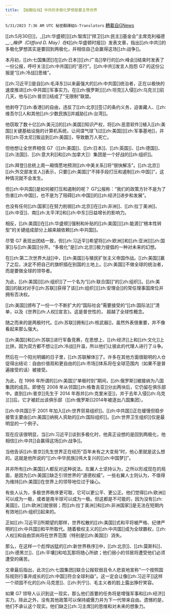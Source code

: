 ```yaml
---
title: 【秘翻在线】中共的多极化梦想是要主导世界
---
```

`5/31/2023 7:36 AM UTC 秘密翻譯組G-Translators` [轉載自GNews](https://gnews.org/articles/1345100)

[[zh:5月30日]]，_[[zh:华盛顿]][[zh:智库]]“捍卫[[zh:民主]]基金会”主席克利福德__‧__梅伊（Clifford D. May）在_《[[zh:华盛顿时报]]》发表文章，指出[[zh:中共]]的多极化梦想其实是要回到两极化，并相信自己会赢得这场[[zh:战争]]。

本月初，[[zh:七国集团]]在[[zh:日本]][[zh:广岛]]举行的[[zh:峰会]]结束时发表了一份公报，呼吁关注[[zh:中共国]]的“恶行”。[[zh:中共]]发言人抱怨 G7 的这份公报是“[[zh:冷战]]思维”。

[[zh:习近平]]是自[[zh:毛泽东]]以来最强大的[[zh:中共国]]统治者，正在以极快的速度推进[[zh:中共国]]军事实力。在[[zh:俄罗斯]][[zh:坦克]]入侵[[zh:乌克兰]]前几天，他与[[zh:普京]]结成了“无限制”联盟。

他剥夺了[[zh:香港]]的自由，违反了[[zh:北京]]签订的条约义务，迫害藏人、[[zh:维吾尔]]人和其他[[zh:少数民族]]并威胁[[zh:台湾]]。

他窃取了数十亿[[zh:美元]]的[[zh:美国]]知识产权，将[[zh:恶意软件]]植入[[zh:美国]]关键基础设施的计算机系统，让间谍气球飞过[[zh:美国]][[zh:军事基地]]，并将[[zh:芬太尼]]贩运到[[zh:美国]]，导致数万人死亡。

但他想让全世界相信 G7（[[zh:美国]]、[[zh:日本]]、[[zh:英国]]、[[zh:德国]]、[[zh:法国]]、[[zh:意大利]]和[[zh:加拿大]]）集团是一个好战的[[zh:组织]]。

[[zh:拜登]]总统上周一厢情愿地预测[[zh:中美关系]]将“很快解冻”。[[zh:北京]][[zh:外交部发言人]]表示，只要[[zh:美国]]“不择手段打压和遏制[[zh:中国]]”，这种情况就不会发生。

但[[zh:中共国]]是如何被打压和遏制的呢？ G7公报称：“我们的政策方针不是为了伤害[[zh:中国]]，也不是为了阻碍[[zh:中国]]的[[zh:经济]]进步和发展”。

也没有任何[[zh:国家]]在努力削弱[[zh:北京]]在[[zh:非洲]]、[[zh:拉丁美洲]]、[[zh:中亚]]、南[[zh:太平洋]]和[[zh:中东]]日益增长的影响力。

相反，[[zh:美国]]在[[zh:华盛顿]]强制和补贴的[[zh:美国]][[zh:能源]]“根本性转型”的关键组成部分上越来越依赖[[zh:中共国]]。

尽管 G7 表现出团结一致，但[[zh:习近平]]希望将[[zh:欧洲]]和[[zh:亚洲]][[zh:国家]]与[[zh:美国]]分开。“多极化”是[[zh:北京]]极力提倡的一种对未来的幻想。

在[[zh:第二次世界大战]]中，[[zh:美国]]与殖民扩张主义帝国作战。[[zh:美国]]赢了之后，决定不把自己的旗帜插在别国的土地上。[[zh:美国]]不做全球的统治者，而是要做全球的领导者。

为此，[[zh:美国]][[zh:组织]]了一个名为“[[zh:联合国]]”的[[zh:组织]]。[[zh:美国]]的敌对对手[[zh:苏联]]获得了该[[zh:组织]][[zh:安理会]]的常任理事国席位并拥有否决权。

[[zh:美国]]颁布了一份一个不断扩大的“国际社会”需要接受的“[[zh:国际法]]”清单，以及《世界[[zh:人权]]宣言》。这是普世性的， 超越了全球性概念。

随之而来的是两极时代。[[zh:苏联]]拥有[[zh:核武器]]，虽然外表很重要，并不像看起来那么强大。

[[zh:美国]]和[[zh:苏联]]进行军备竞赛，在思想上、[[zh:经济]]上和[[zh:文化]]上比拼。因为双方都不想让[[zh:冷战]]升温，所以他们让彼此的代理人进行了斗争。

然后在一个阳光明媚的日子里，[[zh:苏联解体]]了。许多在其他方面很聪明的人仓促得出结论：自由价值观和更自由的[[zh:市场]]体系将在全球范围内（如果不是普遍接受的话）被接受。

为此，在 1998 年所谓的[[zh:美国]]“单极时刻”期间，[[zh:俄罗斯]]被接纳为八国集团的成员。即使在 2008 年从邻国[[zh:格鲁吉亚]]分出两块后，它仍留在俱乐部中。直到[[zh:普京]]先生于 2014 年吞并[[zh:克里米亚]]，并于去年入侵[[zh:乌克兰]]后，它才被赶出该俱乐部（[[zh:俄罗斯]]2014年被逐出八国集团）。

[[zh:中共国]]于 2001 年加入[[zh:世界贸易组织]]。[[zh:中共国]]正在缓慢但稳步接管主要由[[zh:美国]]纳税人资助的[[zh:国际组织]]。[[zh:世界卫生组织]]仅是最明显的一个例子。

现在应该很明显，当[[zh:习近平]]谈到多极化时，他真正设想的是回到两极化，他相信[[zh:中共]]会赢得这场[[zh:战争]]。

当他告诉[[zh:普京]]先生世界正在经历“百年未有之大变局”时，他心里就是这么想的。这就是他所说的“[[zh:中华民族]]伟大复兴的[[zh:中国梦]]”。

并非所有[[zh:美国]]人都反对这种说法。左翼人士坚持认为，之所以形成现在的局面，是因为[[zh:美国]]缺乏引领世界的“道德权威”。一些右翼人士则认为，不值得为维持[[zh:美国]]在世界上的领导地位过于操心。

有些人认为，多极世界秩序更可取，它可以更公平、更公正。他们觉得[[zh:欧洲]]可以成为一极，或者是南半球可以成为一极。但这都是不可能的，因为没有[[zh:美国]]，[[zh:欧洲]]就很弱；而[[zh:拉丁美洲]]和[[zh:非洲国家]]是无法在短期内有效地[[zh:组织]]起来的。

正如[[zh:习近平]]所期望的那样，世界松散的[[zh:美国]]式和平将被严格、纪律严明的[[zh:中共国]]和平所取代。随着极权主义的[[zh:中共国]]成为全球霸权，[[zh:人权]]和自由崇尚将在世界范围（特别是[[zh:美国]]）消失。

那么，在这样一个彪悍凶猛的[[zh:新世界秩序]]中，[[zh:北京]]、[[zh:莫斯科]]、[[zh:德黑兰]]、[[zh:平壤]]和哈瓦那将随心所欲；他们弱小的邻居将遭受他们必须遭受的痛苦。

文章最后指出，此次[[zh:七国集团]]联合公报软弱且令人悲哀地宣称“一个按照国际规则行事并成长的[[zh:中国]]符合全球利益”。这一定会让像[[zh:习近平]]这样一个顽固不化的[[zh:马克思]]、[[zh:列宁]]、毛主义者的脸上露出狰狞笑容。

如果 G7 领导人认识到这一现实，那么他们首要的任务将是增强军事和[[zh:经济]]实力。除此之外，没有其他政策可以保持威慑力并为下一代带来自由。遗憾的是，他们不承认这个现实。他们缺乏[[zh:习主席]]的思维和对未来的想象力。
